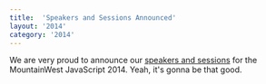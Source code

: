 ```yaml
---
title:  'Speakers and Sessions Announced'
layout: '2014'
category: '2014'
---
```

We are very proud to announce our [speakers and sessions](/2014/sessions) for the MountainWest JavaScript 2014. Yeah, it's gonna be that good.
